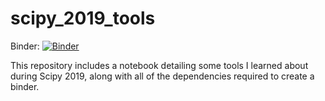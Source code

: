 # scipy_2019_tools

Binder:
[![Binder](https://mybinder.org/badge_logo.svg)](https://mybinder.org/v2/gh/asewnath/scipy_2019_tools.git/master)


This repository includes a notebook detailing some tools I learned about during Scipy 2019, along with all of the dependencies required to create a binder. 
